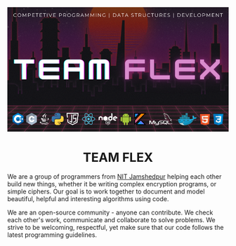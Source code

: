 <img src = "/profile/resources/logo.png" >

<h1 align="center">TEAM FLEX</h1>

We are a group of programmers from <a href="http://www.nitjsr.ac.in/">NIT Jamshedpur</a> helping each other build new things, whether it be writing complex encryption programs, or simple ciphers. Our goal is to work together to document and model beautiful, helpful and interesting algorithms using code.

We are an open-source community - anyone can contribute. We check each other's work, communicate and collaborate to solve problems. We strive to be welcoming, respectful, yet make sure that our code follows the latest programming guidelines.
